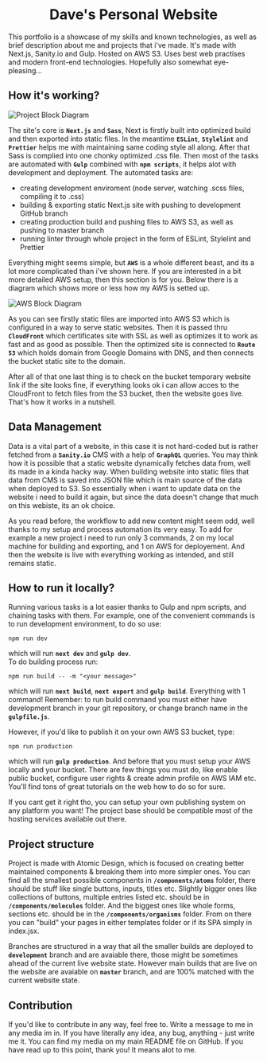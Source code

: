<h1 align="center">
  Dave's Personal Website
</h1>

This portfolio is a showcase of my skills and known technologies, as well as brief description about me and projects that i've made. It's made with Next.js, Sanity.io and Gulp. Hosted on AWS S3. Uses best web practises and modern front-end technologies. Hopefully also somewhat eye-pleasing...

## How it's working?
<img
  align="center"
  alt="Project Block Diagram"
  title="Click if its too small"
  src="https://user-images.githubusercontent.com/74379676/147861810-ce643142-ad38-4837-9973-d35240ecf338.png"
/>

The site's core is **`Next.js`** and **`Sass`**, Next is firstly built into optimized build and then exported into static files. In the meantime **`ESLint`**, **`Stylelint`** and **`Prettier`** helps me with maintaining same coding style all along. After that Sass is complied into one chonky optimized .css file. Then most of the tasks are automated with **`Gulp`** combined with **`npm scripts`**, it helps alot with development and deployment. The automated tasks are:
* creating development enviroment (node server, watching .scss files, compiling it to .css)
* building & exporting static Next.js site with pushing to development GitHub branch
* creating production build and pushing files to AWS S3, as well as pushing to master branch
* running linter through whole project in the form of ESLint, Stylelint and Prettier

Everything might seems simple, but **`AWS`** is a whole different beast, and its a lot more complicated than i've shown here. If you are interested in a bit more detailed AWS setup, then this section is for you. Below there is a diagram which shows more or less how my AWS is setted up.

<img
  align="center"
  alt="AWS Block Diagram"
  title="Click if its too small"
  src="https://user-images.githubusercontent.com/74379676/147861818-cde7317e-4cbc-41c6-b904-da3ae328e148.png"
/>

As you can see firstly static files are imported into AWS S3 which is configured in a way to serve static websites. Then it is passed thru **`CloudFront`** which certificates site with SSL as well as optimizes it to work as fast and as good as possible. Then the optimized site is connected to **`Route 53`** which holds domain from Google Domains with DNS, and then connects the bucket static site to the domain.

After all of that one last thing is to check on the bucket temporary website link if the site looks fine, if everything looks ok i can allow acces to the CloudFront to fetch files from the S3 bucket, then the website goes live. That's how it works in a nutshell.

## Data Management
Data is a vital part of a website, in this case it is not hard-coded but is rather fetched from a **`Sanity.io`** CMS with a help of **`GraphQL`** queries. You may think how it is possible that a static website dynamically fetches data from, well its made in a kinda hacky way. When building website into static files that data from CMS is saved into JSON file which is main source of the data when deployed to S3. So essentially when i want to update data on the website i need to build it again, but since the data doesn't change that much on this webiste, its an ok choice.

As you read before, the workflow to add new content might seem odd, well thanks to my setup and process automation its very easy. To add for example a new project i need to run only 3 commands, 2 on my local machine for building and exporting, and 1 on AWS for deployement. And then the website is live with everything working as intended, and still remains static.

## How to run it locally?
Running various tasks is a lot easier thanks to Gulp and npm scripts, and chaining tasks with them. For example, one of the convenient commands is to run development environment, to do so use:
```
npm run dev
```
which will run **`next dev`** and **`gulp dev`**. \
To do building process run:
```
npm run build -- -m "<your message>"
```
which will run **`next build`**, **`next export`** and **`gulp build`**. Everything with 1 command! Remember: to run build command you must either have development branch in your git repository, or change branch name in the **`gulpfile.js`**.

However, if you'd like to publish it on your own AWS S3 bucket, type:
```
npm run production
```
which will run **`gulp production`**. And before that you must setup your AWS locally and your bucket. There are few things you must do, like enable public bucket, configure user rights & create admin profile on AWS IAM etc. You'll find tons of great tutorials on the web how to do so for sure.

If you cant get it right tho, you can setup your own publishing system on any platform you want! The project base should be compatible most of the hosting services available out there.

## Project structure
Project is made with Atomic Design, which is focused on creating better maintained components & breaking them into more simpler ones. You can find all the smallest possible components in **`/components/atoms`** folder, there should be stuff like single buttons, inputs, titles etc. Slightly bigger ones like collections of buttons, multiple entries listed etc. should be in **`/components/molecules`** folder. And the biggest ones like whole forms, sections etc. should be in the **`/components/organisms`** folder. From on there you can "build" your pages in either templates folder or if its SPA simply in index.jsx.

Branches are structured in a way that all the smaller builds are deployed to **`development`** branch and are avaiable there, those might be sometimes ahead of the current live website state. However main builds that are live on the website are avaiable on **`master`** branch, and are 100% matched with the current website state.

## Contribution
If you'd like to contribute in any way, feel free to. Write a message to me in any media im in. If you have literally any idea, any bug, anything - just write me it. You can find my media on my main README file on GitHub. If you have read up to this point, thank you! It means alot to me.
